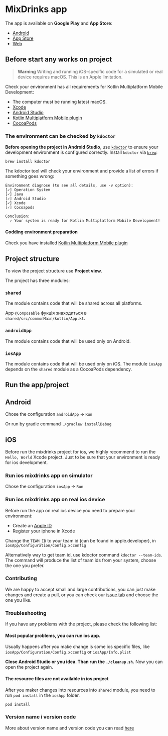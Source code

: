 # MixDrinks app

The app is available on **Google Play** and **App Store**:

- [Android](https://play.google.com/store/apps/details?id=org.mixdrinks.app)
- [App Store](https://apps.apple.com/app/id6447103081)
- [Web](https://mixdrinks.org/)

## Before start any works on project

> **Warning**
> Writing and running iOS-specific code for a simulated or real device requires macOS. This is an
> Apple limitation.

Check your environment has all requirements for Kotlin Multiplatform Mobile Development:

- The computer must be running latest macOS.
- [Xcode](https://developer.apple.com/xcode/)
- [Android Studio](https://developer.android.com/studio)
- [Kotlin Multiplatform Mobile plugin](https://plugins.jetbrains.com/plugin/14936-kotlin-multiplatform-mobile)
- [CocoaPods](https://kotlinlang.org/docs/native-cocoapods.html)

### The environment can be checked by `kdoctor`

**Before opening the project in Android Studio**, use [`kdoctor`](https://github.com/Kotlin/kdoctor)
to ensure your development environment is configured correctly. Install `kdoctor`
via [`brew`](https://brew.sh/):

```
brew install kdoctor
```

The kdoctor tool will check your environment and provide a list of errors if something goes wrong:

```
Environment diagnose (to see all details, use -v option):
[✓] Operation System
[✓] Java
[✓] Android Studio
[✓] Xcode
[✓] Cocoapods

Conclusion:
  ✓ Your system is ready for Kotlin Multiplatform Mobile Development!
```

#### Codding environment preparation

Check you have
installed [Kotlin Multiplatform Mobile plugin](https://plugins.jetbrains.com/plugin/14936-kotlin-multiplatform-mobile)

## Project structure

To view the project structure use **Project view**.

The project has three modules:

### `shared`

The module contains code that will be shared across all platforms.

App `@Composable` фукція знаходиться в `shared/src/commonMain/kotlin/App.kt`.

### `androidApp`

The module contains code that will be used only on Android.

### `iosApp`

The module contains code that will be used only on iOS.
The module `iosApp` depends on the `shared` module as a CocoaPods dependency.

## Run the app/project

## Android

Chose the configuration `androidApp` -> `Run`

Or run by gradle command
`./gradlew installDebug`

## iOS

Before run the mixdrinks project for ios, we highly recommend to run the `Hello, World` Xcode
project. Just to be sure that your environment is ready for ios development.

### Run ios mixdrinks app on simulator

Chose the configuration `iosApp` -> `Run`

### Run ios mixdrinks app on real ios device

Before run the app on real ios device you need to prepare your environment:

- Create an [Apple ID](https://support.apple.com/en-us/HT204316)
- Register your iphone in Xcode

Change the `TEAM_ID` to your team id (can be found in apple.developer),
in `iosApp/Configuration/Config.xcconfig`

Alternatively way to get team id, use kdoctor command `kdoctor --team-ids`. The command will produce
the list of team ids from your system, choose the one you prefer.

### Contributing

We are happy to accept small and large contributions, you can just make changes and create a pull,
or you can check our [issue tab](https://github.com/MixDrinks/Mobile/issues) and choose the one you
like.

### Troubleshooting

If you have any problems with the project, please check the following list:

#### Most popular problems, you can run ios app.

Usually happens after you make change is some ios specific files,
like `iosApp/Configuration/Config.xcconfig` or `iosApp/Info.plist`

**Close Android Studio or you idea. Than run the `./cleanup.sh`.** Now you can open the project
again.

#### The resource files are not available in ios project

After you maker changes into resources into `shared` module, you need to run `pod install` in
the `iosApp` folder.
```shell
pod install
```

### Version name і version code
More about version name and version code you can read [here](../other/version.md)
